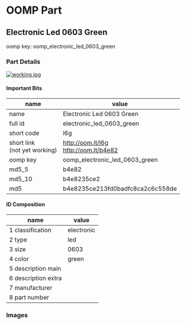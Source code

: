# OOMP Part  
## Electronic Led 0603 Green  
  
oomp key: oomp_electronic_led_0603_green  
  
### Part Details  
  
[![working.jpg](working_600.jpg)](working.jpg)  
  
#### Important Bits  
| name | value | 
| --- | --- | 
| name | Electronic Led 0603 Green | 
| full id | electronic_led_0603_green | 
| short code | l6g | 
| short link<br>(not yet working) | http://oom.lt/l6g<br>http://oom.lt/b4e82 | 
| oomp key | oomp_electronic_led_0603_green | 
| md5_5 | b4e82 | 
| md5_10 | b4e8235ce2 | 
| md5 | b4e8235ce213fd0badfc8ca2c6c558de | 
#### ID Composition  
| name | value | 
| --- | --- | 
| 1 classification | electronic | 
| 2 type | led | 
| 3 size | 0603 | 
| 4 color | green | 
| 5 description main |  | 
| 6 description extra |  | 
| 7 manufacturer |  | 
| 8 part number |  | 
### Images  
